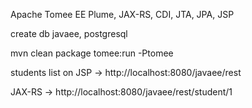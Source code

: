 Apache Tomee EE Plume, JAX-RS, CDI, JTA, JPA, JSP

create db javaee, postgresql

mvn clean package tomee:run -Ptomee

students list on JSP -> http://localhost:8080/javaee/rest

JAX-RS -> http://localhost:8080/javaee/rest/student/1
